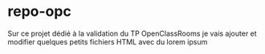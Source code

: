 # repo-opc
Sur ce projet dédié à la validation du TP OpenClassRooms je vais ajouter et modifier quelques petits fichiers HTML avec du lorem ipsum 

